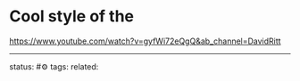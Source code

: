 # Cool style of the

https://www.youtube.com/watch?v=gyfWi72eQgQ&ab_channel=DavidRitt

---
status: #⚙️ 
tags: 
related: 
